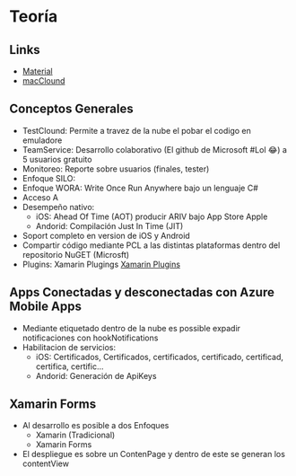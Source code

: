 Teoría
======

Links
-----

- [Material](http://bit.ly/xamarinddcelaya)
- [macClound](http://www.macincloud.com/)

Conceptos Generales
--------------------

- TestClound: Permite a travez de la nube el pobar el codigo en emuladore
- TeamService: Desarrollo colaborativo (El github de Microsoft #Lol :joy:) a 5 usuarios gratuito
- Monitoreo: Reporte sobre usuarios (finales, tester)
- Enfoque SILO:
- Enfoque WORA: Write Once Run Anywhere bajo un lenguaje C#
- Acceso A
- Desempeño nativo: 
  - iOS: Ahead Of Time (AOT) producir ARIV bajo App Store Apple
  - Andorid: Compilación Just In Time (JIT)
- Soport completo en version de iOS y Android
- Compartir código mediante PCL a las distintas plataformas dentro del repositorio NuGET (Microsft)
- Plugins: Xamarin Plugings [Xamarin Plugins](https://github.com/Xamarin/)


Apps Conectadas y desconectadas con Azure Mobile Apps
-----------------------------------------------------

- Mediante etiquetado dentro de la nube es possible expadir notificaciones con hookNotifications
- Habilitacion de servicios:
  - iOS: Certificados, Certificados, certificados, certificado, certificad, certifica, certific...
  - Andorid: Generación de ApiKeys


Xamarin Forms
-------------

- Al desarrollo es posible a dos Enfoques
  - Xamarin (Tradicional)
  - Xamarin Forms
- El despliegue es sobre un ContenPage y dentro de este se generan los contentView